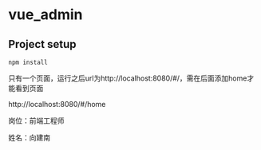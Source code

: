 # vue_admin

## Project setup
```
npm install
```
只有一个页面，运行之后url为http://localhost:8080/#/，需在后面添加home才能看到页面

http://localhost:8080/#/home

岗位：前端工程师

姓名：向建南
